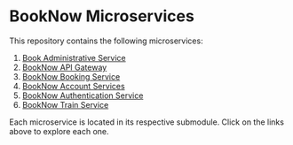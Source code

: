 # BookNow Microservices

This repository contains the following microservices:

1. [Book Administrative Service](https://github.com/Athunlal/book-administrative-service.git)
2. [BookNow API Gateway](https://github.com/Athunlal/bookNow-Api-Gateway.git)
3. [BookNow Booking Service](https://github.com/Athunlal/bookNowBooking-svc.git)
4. [BookNow Account Services](https://github.com/Athunlal/bookNow-Account-Services.git)
5. [BookNow Authentication Service](https://github.com/Athunlal/bookNow-auth-svc.git)
6. [BookNow Train Service](https://github.com/Athunlal/bookNowTrain-svc.git)

Each microservice is located in its respective submodule. Click on the links above to explore each one.


